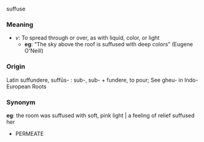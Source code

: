 suffuse
### Meaning
+ _v_:  To spread through or over, as with liquid, color, or light
    + __eg__: “The sky above the roof is suffused with deep colors” (Eugene O'Neill)

### Origin

Latin suffundere, suffūs- : sub-, sub- + fundere, to pour; See gheu- in Indo-European Roots

### Synonym

__eg__: the room was suffused with soft, pink light | a feeling of relief suffused her

+ PERMEATE



